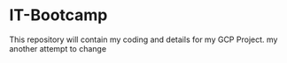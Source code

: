 

# IT-Bootcamp
This repository will contain my coding and details for my GCP Project.
my another attempt to change
